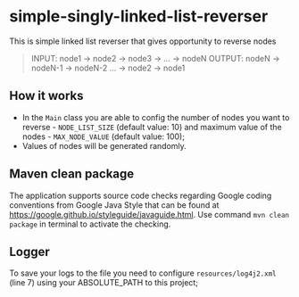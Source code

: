 # simple-singly-linked-list-reverser
This is simple linked list reverser that gives opportunity to reverse nodes
>INPUT: node1 -> node2 -> node3 -> ... -> nodeN
>OUTPUT: nodeN -> nodeN-1 -> nodeN-2 ... -> node2 -> node1
## How it works
* In the `Main` class you are able to config the number of nodes you want to reverse - `NODE_LIST_SIZE` 
(default value: 10) and maximum value of the nodes - `MAX_NODE_VALUE` (default value: 100);
* Values of nodes will be generated randomly.
## Maven clean package
The application supports source code checks regarding Google coding conventions from Google Java Style
    that can be found at https://google.github.io/styleguide/javaguide.html. 
Use command `mvn clean package` in terminal to activate the checking.
## Logger
To save your logs to the file you need to configure `resources/log4j2.xml` (line 7) 
using your ABSOLUTE_PATH to this project;